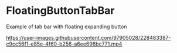 # FloatingButtonTabBar

Example of tab bar with floating expanding button

https://user-images.githubusercontent.com/97905028/228483387-c9cc56f1-e85e-4f60-b256-a6ee696bc771.mp4

